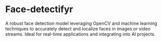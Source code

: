 # Face-detectifyr
 A robust face detection model leveraging OpenCV and machine learning techniques to accurately detect and localize faces in images or video streams. Ideal for real-time applications and integrating into AI projects.
